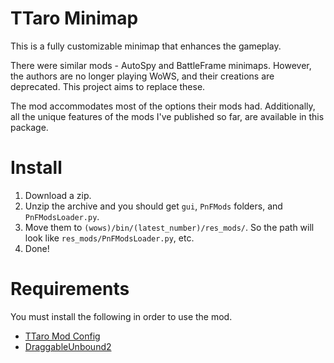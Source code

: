 # TTaro Minimap
This is a fully customizable minimap that enhances the gameplay.

There were similar mods - AutoSpy and BattleFrame minimaps. However, the authors are no longer playing WoWS, and their creations are deprecated. This project aims to replace these.

The mod accommodates most of the options their mods had.
Additionally, all the unique features of the mods I've published so far, are available in this package.

# Install
1. Download a zip.
2. Unzip the archive and you should get `gui`, `PnFMods` folders, and `PnFModsLoader.py`.
3. Move them to `(wows)/bin/(latest_number)/res_mods/`. So the path will look like `res_mods/PnFModsLoader.py`, etc.
4. Done!

# Requirements
You must install the following in order to use the mod.
- [TTaro Mod Config](../../../TTaroModConfig)
- [DraggableUnbound2](../../../DraggableUnbound2)
